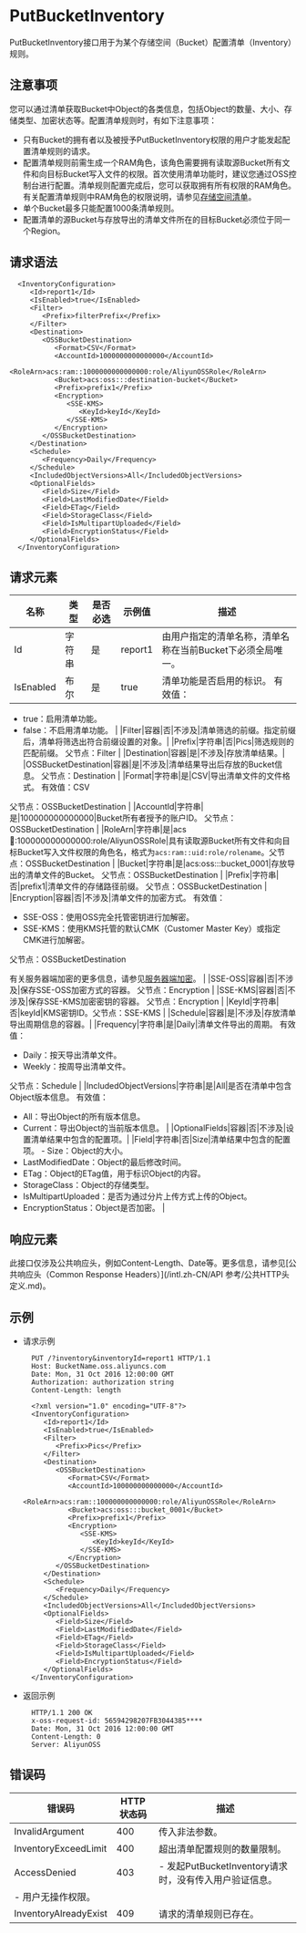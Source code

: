 # PutBucketInventory

PutBucketInventory接口用于为某个存储空间（Bucket）配置清单（Inventory）规则。

## 注意事项

您可以通过清单获取Bucket中Object的各类信息，包括Object的数量、大小、存储类型、加密状态等。配置清单规则时，有如下注意事项：

-   只有Bucket的拥有者以及被授予PutBucketInventory权限的用户才能发起配置清单规则的请求。
-   配置清单规则前需生成一个RAM角色，该角色需要拥有读取源Bucket所有文件和向目标Bucket写入文件的权限。首次使用清单功能时，建议您通过OSS控制台进行配置。清单规则配置完成后，您可以获取拥有所有权限的RAM角色。有关配置清单规则中RAM角色的权限说明，请参见[存储空间清单](/intl.zh-CN/开发指南/存储空间（Bucket）/存储空间清单.md)。
-   单个Bucket最多只能配置1000条清单规则。
-   配置清单的源Bucket与存放导出的清单文件所在的目标Bucket必须位于同一个Region。

## 请求语法

```
  <InventoryConfiguration>
     <Id>report1</Id>
     <IsEnabled>true</IsEnabled>
     <Filter>
        <Prefix>filterPrefix</Prefix>
     </Filter>
     <Destination>
        <OSSBucketDestination>
           <Format>CSV</Format>
           <AccountId>1000000000000000</AccountId>
           <RoleArn>acs:ram::1000000000000000:role/AliyunOSSRole</RoleArn>
           <Bucket>acs:oss:::destination-bucket</Bucket>
           <Prefix>prefix1</Prefix>
           <Encryption>
              <SSE-KMS>
                 <KeyId>keyId</KeyId>
              </SSE-KMS>
           </Encryption>
        </OSSBucketDestination>
     </Destination>
     <Schedule>
        <Frequency>Daily</Frequency>
     </Schedule>
     <IncludedObjectVersions>All</IncludedObjectVersions>
     <OptionalFields>
        <Field>Size</Field>
        <Field>LastModifiedDate</Field>
        <Field>ETag</Field>
        <Field>StorageClass</Field>
        <Field>IsMultipartUploaded</Field>
        <Field>EncryptionStatus</Field>
     </OptionalFields>
  </InventoryConfiguration>
```

## 请求元素

|名称|类型|是否必选|示例值|描述|
|--|--|----|---|--|
|Id|字符串|是|report1|由用户指定的清单名称，清单名称在当前Bucket下必须全局唯一。|
|IsEnabled|布尔|是|true|清单功能是否启用的标识。 有效值：

-   true：启用清单功能。
-   false：不启用清单功能。 |
|Filter|容器|否|不涉及|清单筛选的前缀。指定前缀后，清单将筛选出符合前缀设置的对象。|
|Prefix|字符串|否|Pics|筛选规则的匹配前缀。 父节点：Filter |
|Destination|容器|是|不涉及|存放清单结果。|
|OSSBucketDestination|容器|是|不涉及|清单结果导出后存放的Bucket信息。 父节点：Destination |
|Format|字符串|是|CSV|导出清单文件的文件格式。 有效值：CSV

父节点：OSSBucketDestination |
|AccountId|字符串|是|100000000000000|Bucket所有者授予的账户ID。 父节点：OSSBucketDestination |
|RoleArn|字符串|是|acs:ram::100000000000000:role/AliyunOSSRole|具有读取源Bucket所有文件和向目标Bucket写入文件权限的角色名，格式为`acs:ram::uid:role/rolename`。父节点：OSSBucketDestination |
|Bucket|字符串|是|acs:oss:::bucket\_0001|存放导出的清单文件的Bucket。 父节点：OSSBucketDestination |
|Prefix|字符串|否|prefix1|清单文件的存储路径前缀。 父节点：OSSBucketDestination |
|Encryption|容器|否|不涉及|清单文件的加密方式。 有效值：

-   SSE-OSS：使用OSS完全托管密钥进行加解密。
-   SSE-KMS：使用KMS托管的默认CMK（Customer Master Key）或指定CMK进行加解密。

父节点：OSSBucketDestination

有关服务器端加密的更多信息，请参见[服务器端加密](/intl.zh-CN/开发指南/数据安全/数据加密/服务器端加密.md)。 |
|SSE-OSS|容器|否|不涉及|保存SSE-OSS加密方式的容器。 父节点：Encryption |
|SSE-KMS|容器|否|不涉及|保存SSE-KMS加密密钥的容器。 父节点：Encryption |
|KeyId|字符串|否|keyId|KMS密钥ID。父节点：SSE-KMS |
|Schedule|容器|是|不涉及|存放清单导出周期信息的容器。|
|Frequency|字符串|是|Daily|清单文件导出的周期。 有效值：

-   Daily：按天导出清单文件。
-   Weekly：按周导出清单文件。

父节点：Schedule |
|IncludedObjectVersions|字符串|是|All|是否在清单中包含Object版本信息。 有效值：

-   All：导出Object的所有版本信息。
-   Current：导出Object的当前版本信息。 |
|OptionalFields|容器|否|不涉及|设置清单结果中包含的配置项。|
|Field|字符串|否|Size|清单结果中包含的配置项。 -   Size：Object的大小。
-   LastModifiedDate：Object的最后修改时间。
-   ETag：Object的ETag值，用于标识Object的内容。
-   StorageClass：Object的存储类型。
-   IsMultipartUploaded：是否为通过分片上传方式上传的Object。
-   EncryptionStatus：Object是否加密。 |

## 响应元素

此接口仅涉及公共响应头，例如Content-Length、Date等。更多信息，请参见[公共响应头（Common Response Headers）](/intl.zh-CN/API 参考/公共HTTP头定义.md)。

## 示例

-   请求示例

    ```
      PUT /?inventory&inventoryId=report1 HTTP/1.1
      Host: BucketName.oss.aliyuncs.com
      Date: Mon, 31 Oct 2016 12:00:00 GMT
      Authorization: authorization string
      Content-Length: length
    
      <?xml version="1.0" encoding="UTF-8"?>
      <InventoryConfiguration>
         <Id>report1</Id>
         <IsEnabled>true</IsEnabled>
         <Filter>
            <Prefix>Pics</Prefix>
         </Filter>
         <Destination>
            <OSSBucketDestination>
               <Format>CSV</Format>
               <AccountId>100000000000000</AccountId>
               <RoleArn>acs:ram::100000000000000:role/AliyunOSSRole</RoleArn>
               <Bucket>acs:oss:::bucket_0001</Bucket>
               <Prefix>prefix1</Prefix>
               <Encryption>
                  <SSE-KMS>
                     <KeyId>keyId</KeyId>
                  </SSE-KMS>
               </Encryption>
            </OSSBucketDestination>
         </Destination>
         <Schedule>
            <Frequency>Daily</Frequency>
         </Schedule>
         <IncludedObjectVersions>All</IncludedObjectVersions>
         <OptionalFields>
            <Field>Size</Field>
            <Field>LastModifiedDate</Field>
            <Field>ETag</Field>
            <Field>StorageClass</Field>
            <Field>IsMultipartUploaded</Field>
            <Field>EncryptionStatus</Field>
         </OptionalFields>
      </InventoryConfiguration>
    ```

-   返回示例

    ```
      HTTP/1.1 200 OK
      x-oss-request-id: 56594298207FB3044385****
      Date: Mon, 31 Oct 2016 12:00:00 GMT
      Content-Length: 0
      Server: AliyunOSS
    ```


## 错误码

|错误码|HTTP状态码|描述|
|---|-------|--|
|InvalidArgument|400|传入非法参数。|
|InventoryExceedLimit|400|超出清单配置规则的数量限制。|
|AccessDenied|403|-   发起PutBucketInventory请求时，没有传入用户验证信息。
-   用户无操作权限。 |
|InventoryAlreadyExist|409|请求的清单规则已存在。|

